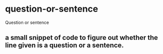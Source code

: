 # question-or-sentence
Question or sentence


## a small snippet of code to figure out whether the line given is a question or a sentence.
